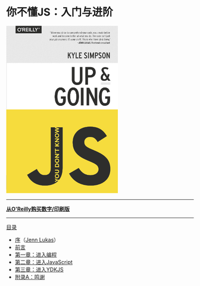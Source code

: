 # 你不懂JS：入门与进阶

<img src="cover.jpg" width="300">

-----

**[从O'Reilly购买数字/印刷版](http://shop.oreilly.com/product/0636920039303.do)**

-----

[目录](/up_vs_going/toc.md)

* [序](/up_vs_going/foreword.md)（[Jenn Lukas](http://jennlukas.com)）
* [前言](../preface.md)
* [第一章：进入编程](/up_vs_going/ch1.md)
* [第二章：进入JavaScript](/up_vs_going/ch2.md)
* [第三章：进入YDKJS](/up_vs_going/ch3.md)
* [附录A：鸣谢](/up_vs_going/apA.md)

